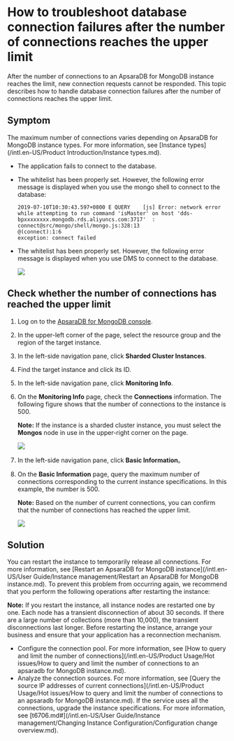 # How to troubleshoot database connection failures after the number of connections reaches the upper limit

After the number of connections to an ApsaraDB for MongoDB instance reaches the limit, new connection requests cannot be responded. This topic describes how to handle database connection failures after the number of connections reaches the upper limit.

## Symptom

The maximum number of connections varies depending on ApsaraDB for MongoDB instance types. For more information, see [Instance types](/intl.en-US/Product Introduction/Instance types.md).

-   The application fails to connect to the database.
-   The whitelist has been properly set. However, the following error message is displayed when you use the mongo shell to connect to the database:

    ```
    2019-07-10T10:30:43.597+0800 E QUERY    [js] Error: network error while attempting to run command 'isMaster' on host 'dds-bpxxxxxxxx.mongodb.rds.aliyuncs.com:3717'  :
    connect@src/mongo/shell/mongo.js:328:13
    @(connect):1:6
    exception: connect failed
    ```

-   The whitelist has been properly set. However, the following error message is displayed when you use DMS to connect to the database.

    ![](https://static-aliyun-doc.oss-accelerate.aliyuncs.com/assets/img/en-US/0157297751/p51168.png)


## Check whether the number of connections has reached the upper limit

1.  Log on to the [ApsaraDB for MongoDB console](https://mongodb.console.aliyun.com/).

2.  In the upper-left corner of the page, select the resource group and the region of the target instance.

3.  In the left-side navigation pane, click **Sharded Cluster Instances**.

4.  Find the target instance and click its ID.

5.  In the left-side navigation pane, click **Monitoring Info**.

6.  On the **Monitoring Info** page, check the **Connections** information. The following figure shows that the number of connections to the instance is 500.

    **Note:** If the instance is a sharded cluster instance, you must select the **Mongos** node in use in the upper-right corner on the page.

    ![](https://static-aliyun-doc.oss-accelerate.aliyuncs.com/assets/img/en-US/0157297751/p51156.png)

7.  In the left-side navigation pane, click **Basic Information**。

8.  On the **Basic Information** page, query the maximum number of connections corresponding to the current instance specifications. In this example, the number is 500.

    **Note:** Based on the number of current connections, you can confirm that the number of connections has reached the upper limit.

    ![](https://static-aliyun-doc.oss-accelerate.aliyuncs.com/assets/img/en-US/0157297751/p51158.png)


## Solution

You can restart the instance to temporarily release all connections. For more information, see [Restart an ApsaraDB for MongoDB instance](/intl.en-US/User Guide/Instance management/Restart an ApsaraDB for MongoDB instance.md). To prevent this problem from occurring again, we recommend that you perform the following operations after restarting the instance:

**Note:** If you restart the instance, all instance nodes are restarted one by one. Each node has a transient disconnection of about 30 seconds. If there are a large number of collections \(more than 10,000\), the transient disconnections last longer. Before restarting the instance, arrange your business and ensure that your application has a reconnection mechanism.

-   Configure the connection pool. For more information, see [How to query and limit the number of connections](/intl.en-US/Product Usage/Hot issues/How to query and limit the number of connections to an apsaradb for MongoDB instance.md).
-   Analyze the connection sources. For more information, see [Query the source IP addresses of current connections](/intl.en-US/Product Usage/Hot issues/How to query and limit the number of connections to an apsaradb for MongoDB instance.md). If the service uses all the connections, upgrade the instance specifications. For more information, see [t6706.md\#](/intl.en-US/User Guide/Instance management/Changing Instance Configuration/Configuration change overview.md).

